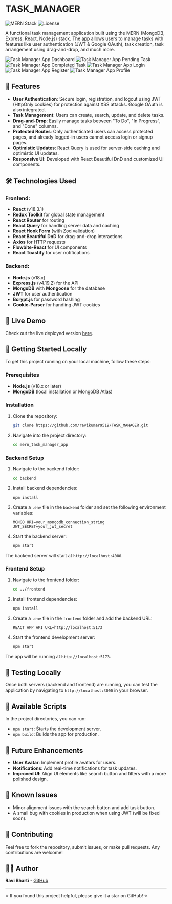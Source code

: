 # TASK_MANAGER

![MERN Stack](https://img.shields.io/badge/MERN-Stack-blue?style=for-the-badge)
![License](https://img.shields.io/badge/license-MIT-green?style=for-the-badge)

A functional task management application built using the MERN (MongoDB, Express, React, Node.js) stack. The app allows users to manage tasks with features like user authentication (JWT & Google OAuth), task creation, task arrangement using drag-and-drop, and much more.

![Task Manager App Dashboard](Images/image1.png)
![Task Manager App Pending Task](Images/image2.png)
![Task Manager App Completed Task](Images/image3.png)
![Task Manager App Login](Images/image4.png)
![Task Manager App Register](Images/image5.png)
![Task Manager App Profile](Images/image6.png)

## 🌟 Features

- **User Authentication**: Secure login, registration, and logout using JWT (HttpOnly cookies) for protection against XSS attacks. Google OAuth is also integrated.
- **Task Management**: Users can create, search, update, and delete tasks.
- **Drag-and-Drop**: Easily manage tasks between "To Do", "In Progress", and "Done" columns.
- **Protected Routes**: Only authenticated users can access protected pages, and already logged-in users cannot access login or signup pages.
- **Optimistic Updates**: React Query is used for server-side caching and optimistic UI updates.
- **Responsive UI**: Developed with React Beautiful DnD and customized UI components.

## 🛠️ Technologies Used

### Frontend:

- **React** (v18.3.1)
- **Redux Toolkit** for global state management
- **React Router** for routing
- **React Query** for handling server data and caching
- **React Hook Form** (with Zod validation)
- **React Beautiful DnD** for drag-and-drop interactions
- **Axios** for HTTP requests
- **Flowbite-React** for UI components
- **React Toastify** for user notifications

### Backend:

- **Node.js** (v18.x)
- **Express.js** (v4.19.2) for the API
- **MongoDB** with **Mongoose** for the database
- **JWT** for user authentication
- **Bcrypt.js** for password hashing
- **Cookie-Parser** for handling JWT cookies

## 🚀 Live Demo

Check out the live deployed version [here](https://taskmanger-4sy5.onrender.com).

## 🏁 Getting Started Locally

To get this project running on your local machine, follow these steps:

### Prerequisites

- **Node.js** (v18.x or later)
- **MongoDB** (local installation or MongoDB Atlas)

### Installation

1. Clone the repository:

   ```bash
   git clone https://github.com/ravikumar9519/TASK_MANAGER.git
   ```

2. Navigate into the project directory:
   ```bash
   cd mern_task_manager_app
   ```

### Backend Setup

1. Navigate to the backend folder:

   ```bash
   cd backend
   ```

2. Install backend dependencies:

   ```bash
   npm install
   ```

3. Create a `.env` file in the `backend` folder and set the following environment variables:

   ```env
   MONGO_URI=your_mongodb_connection_string
   JWT_SECRET=your_jwt_secret
   ```

4. Start the backend server:
   ```bash
   npm start
   ```

The backend server will start at `http://localhost:4000`.

### Frontend Setup

1. Navigate to the frontend folder:

   ```bash
   cd ../frontend
   ```

2. Install frontend dependencies:

   ```bash
   npm install
   ```

3. Create a `.env` file in the `frontend` folder and add the backend URL:

   ```env
   REACT_APP_API_URL=http://localhost:5173
   ```

4. Start the frontend development server:
   ```bash
   npm start
   ```

The app will be running at `http://localhost:5173`.

## 🧪 Testing Locally

Once both servers (backend and frontend) are running, you can test the application by navigating to `http://localhost:3000` in your browser.

## 📜 Available Scripts

In the project directories, you can run:

- `npm start`: Starts the development server.
- `npm build`: Builds the app for production.

## 🚀 Future Enhancements

- **User Avatar**: Implement profile avatars for users.
- **Notifications**: Add real-time notifications for task updates.
- **Improved UI**: Align UI elements like search button and filters with a more polished design.

## 🐛 Known Issues

- Minor alignment issues with the search button and add task button.
- A small bug with cookies in production when using JWT (will be fixed soon).

## 🤝 Contributing

Feel free to fork the repository, submit issues, or make pull requests. Any contributions are welcome!

## 👨‍💻 Author

**Ravi Bharti** - [GitHub](https://github.com/ravikumar9519)

---

⭐️ If you found this project helpful, please give it a star on GitHub! ⭐️
